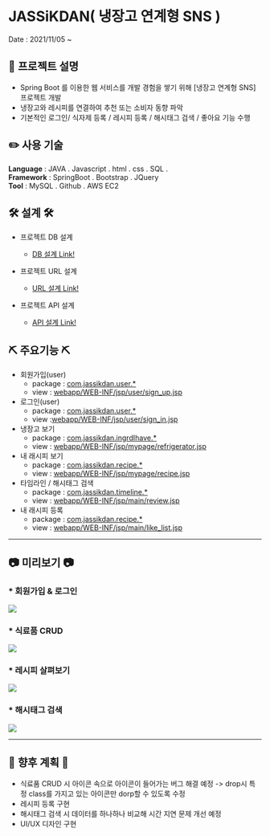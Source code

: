 # JASSiKDAN( 냉장고 연계형 SNS )
Date : 2021/11/05 ~ 

## 📢 프로젝트 설명
* Spring Boot 를 이용한 웹 서비스를 개발 경험을 쌓기 위해 [냉장고 연계형 SNS] 프로젝트 개발
* 냉장고와 레시피를 연결하여 추천 또는 소비자 동향 파악
* 기본적인 로그인/ 식자제 등록 / 레시피 등록 / 해시태그 검색 / 좋아요 기능 수행

## ✏️ 사용 기술
<strong>Language</strong> : JAVA . Javascript . html . css . SQL . <br>
<strong>Framework</strong> : SpringBoot . Bootstrap . JQuery <br>
<strong>Tool</strong> : MySQL . Github . AWS EC2 <br>


## 🛠 설계 🛠
* 프로젝트 DB 설계 
  * [DB 설계 Link!](https://docs.google.com/spreadsheets/d/17MNIuqNrTlxxjRVYDmuK8cXjHTH7lc1nfQyk_CQZwdg/edit?usp=sharing, "DB 설계")

* 프로젝트 URL 설계
  * [URL 설계 Link!](https://docs.google.com/spreadsheets/d/17MNIuqNrTlxxjRVYDmuK8cXjHTH7lc1nfQyk_CQZwdg/edit#gid=1753901336, "URL 설계")

* 프로젝트 API 설계
  * [API 설계 Link!](https://docs.google.com/spreadsheets/d/17MNIuqNrTlxxjRVYDmuK8cXjHTH7lc1nfQyk_CQZwdg/edit#gid=453960019, "API 설계")


## ⛏ 주요기능 ⛏

* 회원가입(user)
  - package : [com.jassikdan.user.*](https://github.com/arock1998/jassikdan_web/tree/develop/src/main/java/com/jassikdan/user)
  - view : [webapp/WEB-INF/jsp/user/sign_up.jsp](https://github.com/arock1998/jassikdan_web/blob/develop/src/main/webapp/WEB-INF/jsp/user/sign_up.jsp)
* 로그인(user)
  - package : [com.jassikdan.user.*](https://github.com/luthita/Deli_project_210901/tree/develop/src/main/java/com/luthita/user)
  - view :[webapp/WEB-INF/jsp/user/sign_in.jsp](https://github.com/arock1998/jassikdan_web/blob/develop/src/main/webapp/WEB-INF/jsp/user/sign_in.jsp)
* 냉장고 보기
  - package : [com.jassikdan.ingrdIhave.*](https://github.com/arock1998/jassikdan_web/tree/develop/src/main/java/com/jassikdan/ingrdIhave)
  - view : [webapp/WEB-INF/jsp/mypage/refrigerator.jsp](https://github.com/arock1998/jassikdan_web/blob/develop/src/main/webapp/WEB-INF/jsp/mypage/refrigerator.jsp)
* 내 래시피 보기
  - package : [com.jassikdan.recipe.*](https://github.com/arock1998/jassikdan_web/tree/develop/src/main/java/com/jassikdan/recipe)
  - view : [webapp/WEB-INF/jsp/mypage/recipe.jsp](https://github.com/arock1998/jassikdan_web/blob/develop/src/main/webapp/WEB-INF/jsp/mypage/recipe.jsp)
* 타임라인 / 해시태그 검색
  - package : [com.jassikdan.timeline.*](https://github.com/arock1998/jassikdan_web/blob/develop/src/main/java/com/jassikdan/timeline/TimelineController.java)
  - view : [webapp/WEB-INF/jsp/main/review.jsp](https://github.com/arock1998/jassikdan_web/blob/develop/src/main/webapp/WEB-INF/jsp/timeline/timeline.jsp)
* 내 래시피 등록
  - package : [com.jassikdan.recipe.*](https://github.com/arock1998/jassikdan_web/tree/develop/src/main/java/com/jassikdan/recipe)
  - view : [webapp/WEB-INF/jsp/main/like_list.jsp](https://github.com/arock1998/jassikdan_web/blob/develop/src/main/webapp/WEB-INF/jsp/recipe/insert.jsp)


<hr>


## 📷 미리보기 📷

### * 회원가입 & 로그인
<img src="https://user-images.githubusercontent.com/81209784/147491867-11afd961-9c04-4f3a-86ec-0b551638087d.gif">

### * 식료품 CRUD
<img src="https://user-images.githubusercontent.com/81209784/147493412-16ff7864-d2e0-4415-b003-176badd37bea.gif">

### * 레시피 살펴보기
<img src="https://user-images.githubusercontent.com/81209784/147494220-49cf913f-2edc-47d4-a0a0-99c9509f4e4e.gif">

### * 해시태그 검색
<img src="https://user-images.githubusercontent.com/81209784/147497552-500b49a0-c41b-444b-9cfc-5665f065ea49.png">


<hr>

## 🎁 향후 계획 🎁
   - 식료품 CRUD 시 아이콘 속으로 아이콘이 들어가는 버그 해결 예정 -> drop시 특정 class를 가지고 있는 아이콘만 dorp할 수 있도록 수정
   - 레시피 등록 구현
   - 해시태그 검색 시 데이터를 하나하나 비교해 시간 지연 문제 개선 예정 
   - UI/UX 디자인 구현
  
